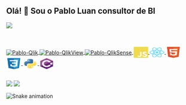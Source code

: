 ## Olá! 👋  Sou o Pablo Luan consultor de BI

<!-- Criando os blocos com os valores na caixa escura. -->
<div>
  <a href="https://github.com/pabloluaan">
  <img width="54%" src="https://github-readme-stats.vercel.app/api?username=pabloluaan&show_icons=true&theme=dark&include_all_commits=true&count_private=true"/>
  
  <!--
    <img width="48%" src="https://github-readme-stats.vercel.app/api/top-langs/?username=pabloluaan&layout=compact&langs_count=16&theme=dark"/>
  -->
    
  <!-- Comentado pois foi ajustado a resolução conforme acima
      <img height="180em" src="https://github-readme-stats.vercel.app/api?username=pabloluaan&show_icons=true&theme=dark&include_all_commits=true&count_private=true"/>
      <img height="180em" src="https://github-readme-stats.vercel.app/api/top-langs/?username=pabloluaan&layout=compact&langs_count=16&theme=dark"/>
  -->   
</div>

## <!-- Colocando a linha como separador das seções -->
  
<!-- Criando as imagens dos objetos Qlik e demais. Essas imagens tem que estarem salvas com o tipo SVG -->
<div style="display: inline_block"><br>
  <img align="center" alt="Pablo-Qlik" height="35" width="70" src="https://iconape.com/wp-content/files/is/352778/svg/qlik-seeklogo.com.svg">
  <img align="center" alt="Pablo-QlikView" height="45" width="75" src="https://upload.wikimedia.org/wikipedia/commons/0/09/QlikTech_20xx_logo.svg">
  <img align="center" alt="Pablo-QlikSense" height="30" width="130" src="https://abracd.org/wp-content/uploads/2020/07/QlikSenseTypemark-Horizontal-Web.png">
  <img align="center" alt="Pablo-Js" height="30" width="40" src="https://raw.githubusercontent.com/devicons/devicon/master/icons/javascript/javascript-plain.svg">
  <img align="center" alt="Pablo-React" height="30" width="40" src="https://raw.githubusercontent.com/devicons/devicon/master/icons/react/react-original.svg">
  <img align="center" alt="Pablo-HTML" height="30" width="40" src="https://raw.githubusercontent.com/devicons/devicon/master/icons/html5/html5-original.svg">
  <img align="center" alt="Pablo-CSS" height="30" width="40" src="https://raw.githubusercontent.com/devicons/devicon/master/icons/css3/css3-original.svg">
  <img align="center" alt="Pablo-Python" height="30" width="40" src="https://raw.githubusercontent.com/devicons/devicon/master/icons/python/python-original.svg">
  <img align="center" alt="Pablo-Csharp" height="30" width="40" src="https://raw.githubusercontent.com/devicons/devicon/master/icons/csharp/csharp-original.svg">
</div>
  
  ## <!-- Colocando a linha como separador das seções -->
  
<!-- Criando os botões de contatos -->
<div>
  <a href = "mailto:pabloluan67@gmail.com"><img src="https://img.shields.io/badge/Gmail-D14836?style=for-the-badge&logo=gmail&logoColor=white" target="_blank"></a>
  <a href="https://www.linkedin.com/in/pablo-l-385895104/" target="_blank"><img src="https://img.shields.io/badge/-LinkedIn-%230077B5?style=for-the-badge&logo=linkedin&logoColor=white" target="_blank"></a>
</div>
  
<!-- Criando a cobrinha que faz o commit -->
![Snake animation](https://github.com/pabloluaan/pabloluaan/blob/output/github-contribution-grid-snake.svg)

  <!-- Criando a cobrinha que faz o commit 
  Link do instagram ensinando como criar a cobrinha: https://www.instagram.com/accounts/login/?next=/p/CPjUBhXDNEE/
  -->
  
  
